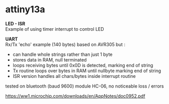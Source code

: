 # attiny13a

<b>LED - ISR </b> <br>
Example of using timer interrupt to control LED

<b>UART </b> <br>
Rx/Tx 'echo' example (140 bytes) based on AVR305 but :
- can handle whole strings rather than just 1 byte
- stores data in RAM, null terminated
- loops receiving bytes until 0x0D is detected, marking end of string
- Tx routine loops over bytes in RAM until nullbyte marking end of string
- ISR version handles all chars/bytes inside interrupt routine

tested on bluetooth (baud 9600) module HC-06, no noticeable loss / errors

https://ww1.microchip.com/downloads/en/AppNotes/doc0952.pdf
